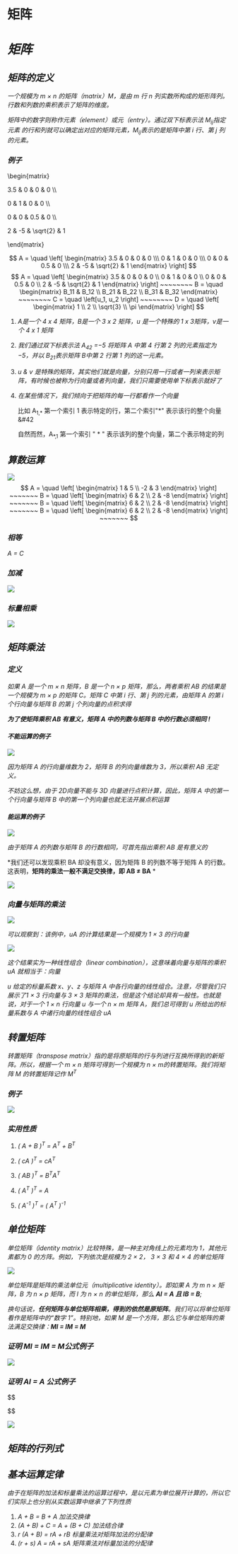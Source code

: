 # 矩阵


# ***矩阵***

## ***矩阵的定义***

*一个规模为 m × n  的矩阵（matrix）M，是由 m 行 n 列实数所构成的矩形阵列。行数和列数的乘积表示了矩阵的维度。*

*矩阵中的数字则称作元素（element）或元（entry）。通过双下标表示法 M<sub>ij</sub>指定元素
的行和列就可以确定出对应的矩阵元素，M<sub>ij</sub>表示的是矩阵中第 i 行、第 j 列的元素。*

### ***例子***

\begin{matrix} 

3.5 & 0 & 0 & 0 \\\ 

0 & 1 & 0 & 0 \\\

 0 & 0 & 0.5 & 0 \\\

 2 & -5 & \sqrt{2} & 1   

\end{matrix}

$$ A = \quad \left[ \begin{matrix} 3.5 & 0 & 0 & 0 \\\ 0 & 1 & 0 & 0 \\\ 0 & 0 & 0.5 & 0 \\\ 2 & -5 & \sqrt{2} & 1   \end{matrix} \right] $$
$$
A = \quad \left[ \begin{matrix} 3.5 & 0 & 0 & 0 \\ 0 & 1 & 0 & 0 \\ 0 & 0 & 0.5 & 0 \\ 2 & -5 & \sqrt{2} & 1   \end{matrix} \right] ~~~~~~~~ 
B = \quad \begin{matrix} B_11 & B_12 \\ B_21 & B_22 \\ B_31 & B_32  \end{matrix} ~~~~~~~~
C = \quad \left[u_1, u_2 \right] ~~~~~~~~
D = \quad \left[ \begin{matrix} 1 \\ 2 \\ \sqrt{3} \\ \pi \end{matrix} \right]
$$

1. *A是一个 4 x 4 矩阵，B是一个 3 x 2 矩阵，u 是一个特殊的 1 x 3矩阵，v是一个 4 x 1 矩阵*

2. *我们通过双下标表示法  A<sub>42</sub> =−5 将矩阵 A 中第 4 行第 2 列的元素指定为−5，并以  B<sub>21</sub>表示矩阵 B中第 2 行第 1 列的这一元素。*

3. *u & v 是特殊的矩阵，其实他们就是向量，分别只用一行或者一列来表示矩阵，有时候也被称为行向量或者列向量，我们只需要使用单下标表示就好了*

4. *在某些情况下，我们倾向于把矩阵的每一行都看作一个向量*
   
   比如 A<sub>1,\*</sub> 第一个索引 1 表示特定的行，第二个索引"\*" 表示该行的整个向量&#42
   
   自然而然，A<sub>*,1</sub> 第一个索引 " * " 表示该列的整个向量，第二个表示特定的列

## ***算数运算***

![](https://raw.githubusercontent.com/CuteCocoa/MyImage/main/2025/01/22-17-06-19-2025-01-22-17-06-16-1737536772656.png)
$$
A = \quad \left[ \begin{matrix} 1 & 5 \\ -2 & 3 \end{matrix} \right] ~~~~~~~
B = \quad \left[ \begin{matrix} 6 & 2 \\ 2 & -8 \end{matrix} \right] ~~~~~~~
B = \quad \left[ \begin{matrix} 6 & 2 \\ 2 & -8 \end{matrix} \right] ~~~~~~~
B = \quad \left[ \begin{matrix} 6 & 2 \\ 2 & -8 \end{matrix} \right] ~~~~~~~
$$

### ***相等***

*A = C*

### ***加减***

![](https://raw.githubusercontent.com/CuteCocoa/MyImage/main/2025/01/22-17-13-21-2025-01-22-17-13-19-image.png)

### ***标量相乘***

![](https://raw.githubusercontent.com/CuteCocoa/MyImage/main/2025/01/22-17-14-03-2025-01-22-17-14-01-image.png)

## ***矩阵乘法***

### ***定义***

*如果 A 是一个 m × n  矩阵，B 是一个 n × p  矩阵，那么，两者乘积 AB 的结果是一个规模为 m × p  的矩阵 C。矩阵 C 中第 i 行、第 j 列的元素，由矩阵 A 的第 i 个行向量与矩阵 B 的第 j 个列向量的点积求得*

***为了使矩阵乘积 AB 有意义，矩阵 A 中的列数与矩阵 B 中的行数必须相同 !***

#### ***不能运算的例子***

![](https://raw.githubusercontent.com/CuteCocoa/MyImage/main/2025/01/22-17-32-04-2025-01-22-17-27-47-image.png)

*因为矩阵 A 的行向量维数为 2，矩阵 B 的列向量维数为 3，所以乘积 AB 无定义。*

*不妨这么想，由于 2D向量不能与 3D 向量进行点积计算，因此，矩阵 A 中的第一个行向量与矩阵 B 中的第一个列向量也就无法开展点积运算*

#### ***能运算的例子***

![](https://raw.githubusercontent.com/CuteCocoa/MyImage/main/2025/01/22-17-29-17-2025-01-22-17-29-14-image.png)

*由于矩阵 A 的列数与矩阵 B 的行数相同，可首先指出乘积 AB 是有意义的*

*我们还可以发现乘积 BA 却没有意义，因为矩阵 B 的列数不等于矩阵 A 的行数。这表明，**矩阵的乘法一般不满足交换律，即 AB ≠ BA** *

![](https://raw.githubusercontent.com/CuteCocoa/MyImage/main/2025/01/22-17-31-43-2025-01-22-17-31-40-1737538292728.png)

### ***向量与矩阵的乘法***

![](https://raw.githubusercontent.com/CuteCocoa/MyImage/main/2025/01/22-17-41-58-2025-01-22-17-41-54-1737538911168.png) 

*可以观察到：该例中，uA 的计算结果是一个规模为 1 × 3 的行向量*

![](https://raw.githubusercontent.com/CuteCocoa/MyImage/main/2025/01/22-17-44-29-2025-01-22-17-44-27-image.png)

*这个结果实为一种线性组合（linear combination），这意味着向量与矩阵的乘积 uA 就相当于：向量*

*u 给定的标量系数 x、y、z 与矩阵 A 中各行向量的线性组合。注意，尽管我们只展示了1 × 3  行向量与 3 × 3*
*矩阵的乘法，但是这个结论却具有一般性。也就是说，对于一个 1 × n 行向量 u 与一个 n × m 矩阵 A，我们总可得到 u 所给出的标量系数与 A 中诸行向量的线性组合 uA*

## ***转置矩阵***

*转置矩阵（transpose matrix）指的是将原矩阵的行与列进行互换所得到的新矩阵。所以，根据一个 m × n 矩阵可得到一个规模为 n × m的转置矩阵。我们将矩阵 M 的转置矩阵记作 M<sup>T</sup>*

### ***例子***

![](https://raw.githubusercontent.com/CuteCocoa/MyImage/main/2025/01/22-17-51-11-2025-01-22-17-51-09-image.png)

### ***实用性质***

1. *( A + B )<sup>T</sup> = A<sup>T</sup> + B<sup>T</sup>*

2. *( cA )<sup>T</sup> = cA<sup>T</sup>*

3. *( AB )<sup>T</sup> = B<sup>T</sup>A<sup>T</sup>*

4. *( A<sup>T</sup> )<sup>T</sup>  = A*

5. *( A<sup>-1</sup> )<sup>T</sup> = ( A<sup>T</sup> )<sup>-1</sup>*

## ***单位矩阵***

*单位矩阵（identity matrix）比较特殊，是一种主对角线上的元素均为 1，其他元素都为 0 的方阵。例如，下列依次是规模为 2 × 2， 3 × 3  和 4 × 4 的单位矩阵*

![](https://raw.githubusercontent.com/CuteCocoa/MyImage/main/2025/01/22-17-56-33-2025-01-22-17-56-31-image.png)

*单位矩阵是矩阵的乘法单位元（multiplicative identity）。即如果 A 为 m n × 矩阵，B 为 n × p  矩阵，而 I 为 n × n 的单位矩阵，那么 **AI = A 且 IB = B**;*

*换句话说，**任何矩阵与单位矩阵相乘，得到的依然是原矩阵**。我们可以将单位矩阵看作是矩阵中的“数字 1”。特别地，如果 M 是一个方阵，那么它与单位矩阵的乘法满足交换律：**MI = IM = M***

### ***证明 MI = IM = M公式例子***

![](https://raw.githubusercontent.com/CuteCocoa/MyImage/main/2025/01/22-18-07-42-2025-01-22-18-06-29-image.png)

### ***证明 AI = A 公式例子***

$$

$$

![](https://raw.githubusercontent.com/CuteCocoa/MyImage/main/2025/01/22-18-07-44-2025-01-22-18-07-39-image.png)

## ***矩阵的行列式***

## ***基本运算定律***

*由于在矩阵的加法和标量乘法的运算过程中，是以元素为单位展开计算的，所以它们实际上也分别从实数运算中继承了下列性质*

1. *A + B = B + A 加法交换律*
2. *(A + B) + C = A + (B + C) 加法结合律*
3. *r (A + B) = rA + rB 标量乘法对矩阵加法的分配律*
4. *(r + s) A = rA + sA 矩阵乘法对标量加法的分配律*

